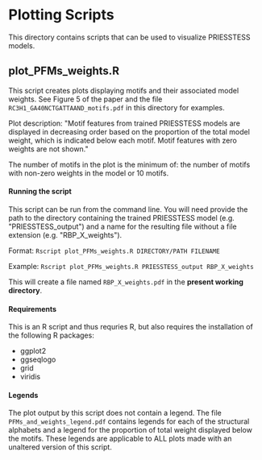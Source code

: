 # Plotting Scripts

This directory contains scripts that can be used to visualize PRIESSTESS models.

## plot_PFMs_weights.R

This script creates plots displaying motifs and their associated model weights. See Figure 5 of the paper and the file `RC3H1_GA40NCTGATTAAND_motifs.pdf` in this directory for examples. 

Plot description: "Motif features from trained PRIESSTESS models are displayed in decreasing order based on the proportion of the total model weight, which is indicated below each motif. Motif features with zero weights are not shown."

The number of motifs in the plot is the minimum of: the number of motifs with non-zero weights in the model or 10 motifs.

#### Running the script

This script can be run from the command line. You will need provide the path to the directory containing the trained PRIESSTESS model (e.g. "PRIESSTESS_output") and a name for the resulting file without a file extension (e.g. "RBP_X_weights").

Format: `Rscript plot_PFMs_weights.R DIRECTORY/PATH FILENAME`

Example: `Rscript plot_PFMs_weights.R PRIESSTESS_output RBP_X_weights`

This will create a file named `RBP_X_weights.pdf` in the **present working directory**. 

#### Requirements

This is an R script and thus requries R, but also requires the installation of the following R packages:
- ggplot2
- ggseqlogo
- grid
- viridis

#### Legends

The plot output by this script does not contain a legend. The file `PFMs_and_weights_legend.pdf` contains legends for each of the structural alphabets and a legend for the proportion of total weight displayed below the motifs. These legends are applicable to ALL plots made with an unaltered version of this script.


